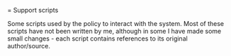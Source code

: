 = Support scripts

Some scripts used by the policy to interact with the system. Most of
these scripts have not been written by me, although in some I have
made some small changes - each script contains references to its
original author/source.

